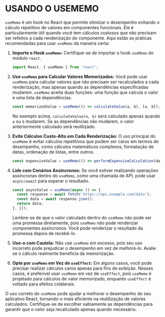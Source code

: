 # USANDO O USEMEMO
`useMemo` é um hook no React que permite otimizar o desempenho evitando o cálculo repetitivo de valores em componentes funcionais. Ele é particularmente útil quando você tem cálculos custosos que não precisam ser refeitos a cada renderização do componente. Aqui estão as práticas recomendadas para usar `useMemo` da maneira certa:

1. **Importe o Hook `useMemo`:** Certifique-se de importar o hook `useMemo` do módulo `react`.

   ```jsx
   import React, { useMemo } from 'react';
   ```

2. **Use `useMemo` para Calcular Valores Memorizados:** Você pode usar `useMemo` para calcular valores que não precisam ser recalculados a cada renderização, mas apenas quando as dependências especificadas mudarem. `useMemo` aceita duas funções: uma função que calcula o valor e uma lista de dependências.

   ```jsx
   const memorizedValue = useMemo(() => calculateValue(a, b), [a, b]);
   ```

   No exemplo acima, `calculateValue(a, b)` será calculado apenas quando `a` ou `b` mudarem. Se as dependências não mudarem, o valor anteriormente calculado será reutilizado.

3. **Evite Cálculos Custo-Alto em Cada Renderização:** O uso principal do `useMemo` é evitar cálculos repetitivos que podem ser caros em termos de desempenho, como cálculos matemáticos complexos, formatação de datas, ordenação de listas, entre outros.

   ```jsx
   const expensiveValue = useMemo(() => performExpensiveCalculation(data), [data]);
   ```

4. **Lide com Cenários Assíncronos:** Se você estiver realizando operações assíncronas dentro do `useMemo`, como uma chamada de API, pode usar `async/await` para esperar o resultado.

   ```jsx
   const asyncValue = useMemo(async () => {
     const response = await fetch('https://api.example.com/data');
     const data = await response.json();
     return data;
   }, []);
   ```

   Lembre-se de que o valor calculado dentro do `useMemo` não pode ser uma promessa diretamente, pois `useMemo` não pode renderizar componentes assíncronos. Você pode renderizar o resultado da promessa depois de recebê-lo.

5. **Use-o com Cautela:** Não use `useMemo` em excesso, pois seu uso incorreto pode prejudicar o desempenho em vez de melhorá-lo. Avalie se o cálculo realmente beneficia da memorização.

6. **Opte por `useMemo` em Vez de `useEffect`:** Em alguns casos, você pode precisar realizar cálculos caros apenas para fins de exibição. Nesses casos, é preferível usar `useMemo` em vez de `useEffect`, pois `useMemo` é projetado para cálculos de valor memorizado, enquanto `useEffect` é voltado para efeitos colaterais.

O uso correto do `useMemo` pode ajudar a melhorar o desempenho do seu aplicativo React, tornando-o mais eficiente na reutilização de valores calculados. Certifique-se de escolher sabiamente as dependências para garantir que o valor seja recalculado apenas quando necessário.